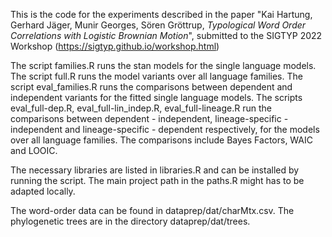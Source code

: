 This is the code for the experiments described in the paper 
"Kai Hartung, Gerhard Jäger, Munir Georges, Sören Gröttrup, *Typological Word Order Correlations with Logistic Brownian Motion*", submitted to the SIGTYP 2022 Workshop (https://sigtyp.github.io/workshop.html)

The script families.R runs the stan models for the single language models. The script full.R runs the model variants over all language families.
The script eval_families.R runs the comparisons between dependent and independent variants for the fitted single language models. 
The scripts eval_full-dep.R, eval_full-lin_indep.R, eval_full-lineage.R run the comparisons between dependent - independent, lineage-specific - independent and lineage-specific - dependent respectively, for the models over all language families.
The comparisons include Bayes Factors, WAIC and LOOIC.

The necessary libraries are listed in libraries.R and can be installed by running the script. 
The main project path in the paths.R might has to be adapted locally.

The word-order data can be found in dataprep/dat/charMtx.csv. The phylogenetic trees are in the directory dataprep/dat/trees.
